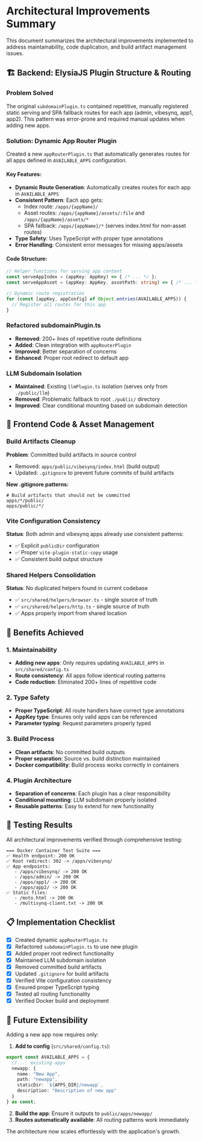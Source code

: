 # Architectural Improvements Summary

This document summarizes the architectural improvements implemented to address maintainability, code duplication, and build artifact management issues.

## 🏗️ Backend: ElysiaJS Plugin Structure & Routing

### Problem Solved
The original `subdomainPlugin.ts` contained repetitive, manually registered static serving and SPA fallback routes for each app (admin, vibesynq, app1, app2). This pattern was error-prone and required manual updates when adding new apps.

### Solution: Dynamic App Router Plugin
Created a new `appRouterPlugin.ts` that automatically generates routes for all apps defined in `AVAILABLE_APPS` configuration.

#### Key Features:
- **Dynamic Route Generation**: Automatically creates routes for each app in `AVAILABLE_APPS`
- **Consistent Pattern**: Each app gets:
  - Index route: `/apps/{appName}/`
  - Asset routes: `/apps/{appName}/assets/:file` and `/apps/{appName}/assets/*`
  - SPA fallback: `/apps/{appName}/*` (serves index.html for non-asset routes)
- **Type Safety**: Uses TypeScript with proper type annotations
- **Error Handling**: Consistent error messages for missing apps/assets

#### Code Structure:
```typescript
// Helper functions for serving app content
const serveAppIndex = (appKey: AppKey) => { /* ... */ };
const serveAppAsset = (appKey: AppKey, assetPath: string) => { /* ... */ };

// Dynamic route registration
for (const [appKey, appConfig] of Object.entries(AVAILABLE_APPS)) {
  // Register all routes for this app
}
```

### Refactored subdomainPlugin.ts
- **Removed**: 200+ lines of repetitive route definitions
- **Added**: Clean integration with `appRouterPlugin`
- **Improved**: Better separation of concerns
- **Enhanced**: Proper root redirect to default app

### LLM Subdomain Isolation
- **Maintained**: Existing `llmPlugin.ts` isolation (serves only from `./public/llm`)
- **Removed**: Problematic fallback to root `./public/` directory
- **Improved**: Clear conditional mounting based on subdomain detection

## 📁 Frontend Code & Asset Management

### Build Artifacts Cleanup
**Problem**: Committed build artifacts in source control
- Removed: `apps/public/vibesynq/index.html` (build output)
- Updated: `.gitignore` to prevent future commits of build artifacts

**New .gitignore patterns:**
```gitignore
# Build artifacts that should not be committed
apps/*/public/
apps/public/*/
```

### Vite Configuration Consistency
**Status**: Both admin and vibesynq apps already use consistent patterns:
- ✅ Explicit `publicDir` configuration
- ✅ Proper `vite-plugin-static-copy` usage
- ✅ Consistent build output structure

### Shared Helpers Consolidation
**Status**: No duplicated helpers found in current codebase
- ✅ `src/shared/helpers/browser.ts` - single source of truth
- ✅ `src/shared/helpers/http.ts` - single source of truth
- ✅ Apps properly import from shared location

## 🚀 Benefits Achieved

### 1. Maintainability
- **Adding new apps**: Only requires updating `AVAILABLE_APPS` in `src/shared/config.ts`
- **Route consistency**: All apps follow identical routing patterns
- **Code reduction**: Eliminated 200+ lines of repetitive code

### 2. Type Safety
- **Proper TypeScript**: All route handlers have correct type annotations
- **AppKey type**: Ensures only valid apps can be referenced
- **Parameter typing**: Request parameters properly typed

### 3. Build Process
- **Clean artifacts**: No committed build outputs
- **Proper separation**: Source vs. build distinction maintained
- **Docker compatibility**: Build process works correctly in containers

### 4. Plugin Architecture
- **Separation of concerns**: Each plugin has a clear responsibility
- **Conditional mounting**: LLM subdomain properly isolated
- **Reusable patterns**: Easy to extend for new functionality

## 🧪 Testing Results

All architectural improvements verified through comprehensive testing:

```
=== Docker Container Test Suite ===
✅ Health endpoint: 200 OK
✅ Root redirect: 302 -> /apps/vibesynq/
✅ App endpoints:
   - /apps/vibesynq/ -> 200 OK
   - /apps/admin/ -> 200 OK  
   - /apps/app1/ -> 200 OK
   - /apps/app2/ -> 200 OK
✅ Static files:
   - /moto.html -> 200 OK
   - /multisynq-client.txt -> 200 OK
```

## 📋 Implementation Checklist

- [x] Created dynamic `appRouterPlugin.ts`
- [x] Refactored `subdomainPlugin.ts` to use new plugin
- [x] Added proper root redirect functionality
- [x] Maintained LLM subdomain isolation
- [x] Removed committed build artifacts
- [x] Updated `.gitignore` for build artifacts
- [x] Verified Vite configuration consistency
- [x] Ensured proper TypeScript typing
- [x] Tested all routing functionality
- [x] Verified Docker build and deployment

## 🔄 Future Extensibility

Adding a new app now requires only:

1. **Add to config** (`src/shared/config.ts`):
```typescript
export const AVAILABLE_APPS = {
  // ... existing apps
  newapp: {
    name: "New App",
    path: "newapp", 
    staticDir: `${APPS_DIR}/newapp`,
    description: "Description of new app"
  }
} as const;
```

2. **Build the app**: Ensure it outputs to `public/apps/newapp/`
3. **Routes automatically available**: All routing patterns work immediately

The architecture now scales effortlessly with the application's growth. 
